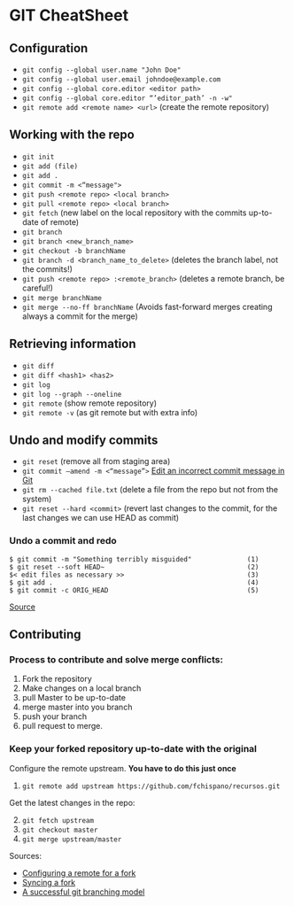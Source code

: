 # GIT CheatSheet
## Configuration
* `git config --global user.name "John Doe"`
* `git config --global user.email johndoe@example.com`
* `git config --global core.editor <editor path>`
* `git config --global core.editor “’editor_path’ -n -w"`
* `git remote add <remote name> <url>` (create the remote repository)

## Working with the repo
* `git init`
* `git add (file)`
* `git add .`
* `git commit -m <“message">`
* `git push <remote repo> <local branch>`
* `git pull <remote repo> <local branch>`
* `git fetch` (new label on the local repository with the commits up-to-date of remote)
* `git branch`
* `git branch <new_branch_name>`
* `git checkout -b branchName`
* `git branch -d <branch_name_to_delete>` (deletes the branch label, not the commits!)
* `git push <remote repo> :<remote_branch>` (deletes a remote branch, be careful!)
* `git merge branchName`
* `git merge --no-ff branchName` (Avoids fast-forward merges creating always a commit for the merge)

## Retrieving information
* `git diff`
* `git diff <hash1> <has2>`
* `git log`
* `git log --graph --oneline`
* `git remote` (show remote repository)
* `git remote -v` (as git remote but with extra info)

## Undo and modify commits
* `git reset` (remove all from staging area)
* `git commit —amend -m <“message”>` [Edit an incorrect commit message in Git](http://stackoverflow.com/questions/179123/edit-an-incorrect-commit-message-in-git)
* `git rm --cached file.txt` (delete a file from the  repo but not from the system)
* `git reset --hard <commit>` (revert last changes to the commit, for the last changes we can use HEAD as commit)

### Undo a commit and redo
```
$ git commit -m "Something terribly misguided"              (1)
$ git reset --soft HEAD~                                    (2)
$< edit files as necessary >>                               (3)
$ git add .                                                 (4)
$ git commit -c ORIG_HEAD                                   (5)
```
[Source](http://stackoverflow.com/questions/927358/how-do-you-undo-the-last-commit)

## Contributing

### Process to contribute and solve merge conflicts:
1. Fork the repository
2. Make changes on a local branch
3. pull Master to be up-to-date
4. merge master into you branch
5. push your branch
6. pull request to merge.

### Keep your forked repository up-to-date with the original
Configure the remote upstream. **You have to do this just once**

1. `git remote add upstream https://github.com/fchispano/recursos.git`

Get the latest changes in the repo:

2. `git fetch upstream`
3. `git checkout master`
4. `git merge upstream/master`

Sources:
* [Configuring a remote for a fork](https://help.github.com/articles/configuring-a-remote-for-a-fork/)
* [Syncing a fork](https://help.github.com/articles/syncing-a-fork/)
* [A successful git branching model](http://nvie.com/posts/a-successful-git-branching-model/)
